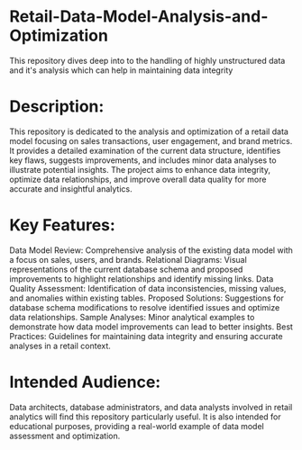 # Retail-Data-Model-Analysis-and-Optimization
This repository dives deep into to the handling of highly unstructured data and it's analysis which can help in maintaining data integrity

# Description:
This repository is dedicated to the analysis and optimization of a retail data model focusing on sales transactions, user engagement, and brand metrics. It provides a detailed examination of the current data structure, identifies key flaws, suggests improvements, and includes minor data analyses to illustrate potential insights. The project aims to enhance data integrity, optimize data relationships, and improve overall data quality for more accurate and insightful analytics.

# Key Features:

Data Model Review: Comprehensive analysis of the existing data model with a focus on sales, users, and brands.
Relational Diagrams: Visual representations of the current database schema and proposed improvements to highlight relationships and identify missing links.
Data Quality Assessment: Identification of data inconsistencies, missing values, and anomalies within existing tables.
Proposed Solutions: Suggestions for database schema modifications to resolve identified issues and optimize data relationships.
Sample Analyses: Minor analytical examples to demonstrate how data model improvements can lead to better insights.
Best Practices: Guidelines for maintaining data integrity and ensuring accurate analyses in a retail context.

# Intended Audience:
Data architects, database administrators, and data analysts involved in retail analytics will find this repository particularly useful. It is also intended for educational purposes, providing a real-world example of data model assessment and optimization.


